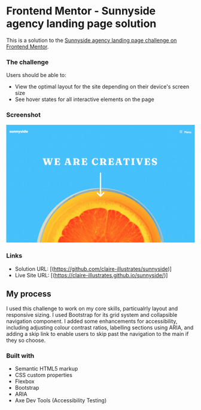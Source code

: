 # Frontend Mentor - Sunnyside agency landing page solution

This is a solution to the [Sunnyside agency landing page challenge on Frontend Mentor](https://www.frontendmentor.io/challenges/sunnyside-agency-landing-page-7yVs3B6ef).

### The challenge

Users should be able to:

- View the optimal layout for the site depending on their device's screen size
- See hover states for all interactive elements on the page

### Screenshot

![](./screenshot.jpeg)


### Links

- Solution URL: [(https://github.com/claire-illustrates/sunnyside)]
- Live Site URL: [(https://claire-illustrates.github.io/sunnyside/)]

## My process

I used this challenge to work on my core skills, particualrly layout and responsive sizing. I used Bootstrap for its grid system and collapsible navigation component. I added some enhancements for accessibility, including adjusting colour contrast ratios, labelling sections using ARIA, and adding a skip link to enable users to skip past the navigation to the main if they so choose.  

### Built with

- Semantic HTML5 markup
- CSS custom properties
- Flexbox
- Bootstrap
- ARIA
- Axe Dev Tools (Accessibility Testing)
